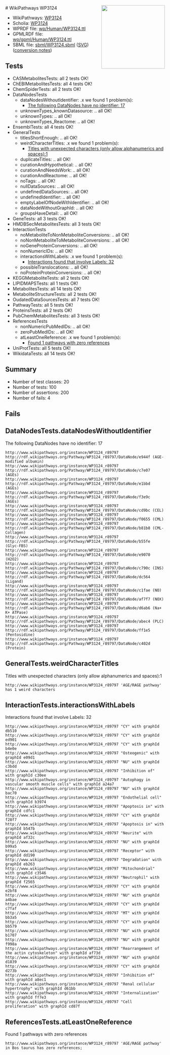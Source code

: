 <img style="float: right; width: 200px" src="../logo.png" />
# WikiPathways WP3124

* WikiPathways: [WP3124](https://identifiers.org/wikipathways:WP3124)
* Scholia: [WP3124](https://scholia.toolforge.org/wikipathways/WP3124)
* WPRDF file: [wp/Human/WP3124.ttl](../wp/Human/WP3124.ttl)
* GPMLRDF file: [wp/gpml/Human/WP3124.ttl](../wp/gpml/Human/WP3124.ttl)
* SBML file: [sbml/WP3124.sbml](../sbml/WP3124.sbml) ([SVG](../sbml/WP3124.svg)) ([conversion notes](../sbml/WP3124.txt))

## Tests
* CASMetabolitesTests: all 2 tests OK!
* ChEBIMetabolitesTests: all 4 tests OK!
* ChemSpiderTests: all 2 tests OK!
* DataNodesTests
    * dataNodesWithoutIdentifier: .x we found 1 problem(s):
        * [The following DataNodes have no identifier: 17](#8792c497)
    * unknownTypes_knownDatasource: .. all OK!
    * unknownTypes: .. all OK!
    * unknownTypes_Reactome: .. all OK!
* EnsemblTests: all 4 tests OK!
* GeneralTests
    * titlesShortEnough: .. all OK!
    * weirdCharacterTitles: .x we found 1 problem(s):
        * [Titles with unexpected characters (only allow alphanumerics and spaces):1](#fda87b3f)
    * duplicateTitles: .. all OK!
    * curationAndHypothetical: .. all OK!
    * curationAndNeedsWork: .. all OK!
    * curationAndReactome: .. all OK!
    * noTags: .. all OK!
    * nullDataSources: .. all OK!
    * undefinedDataSources: .. all OK!
    * undefinedIdentifier: .. all OK!
    * emptyLabelOfNodeWithIdentifier: .. all OK!
    * dataNodeWithoutGraphId: .. all OK!
    * groupsHaveDetail: .. all OK!
* GeneTests: all 3 tests OK!
* HMDBSecMetabolitesTests: all 3 tests OK!
* InteractionTests
    * noMetaboliteToNonMetaboliteConversions: .. all OK!
    * noNonMetaboliteToMetaboliteConversions: .. all OK!
    * noGeneProteinConversions: .. all OK!
    * nonNumericIDs: .. all OK!
    * interactionsWithLabels: .x we found 1 problem(s):
        * [Interactions found that involve Labels: 32](#fe97a8f8)
    * possibleTranslocations: .. all OK!
    * noProteinProteinConversions: .. all OK!
* KEGGMetaboliteTests: all 2 tests OK!
* LIPIDMAPSTests: all 1 tests OK!
* MetabolitesTests: all 14 tests OK!
* MetaboliteStructureTests: all 2 tests OK!
* OudatedDataSourcesTests: all 7 tests OK!
* PathwayTests: all 5 tests OK!
* ProteinsTests: all 2 tests OK!
* PubChemMetabolitesTests: all 3 tests OK!
* ReferencesTests
    * nonNumericPubMedIDs: .. all OK!
    * zeroPubMedIDs: .. all OK!
    * atLeastOneReference: .x we found 1 problem(s):
        * [Found 1 pathways with zero references](#35eb778e)
* UniProtTests: all 5 tests OK!
* WikidataTests: all 14 tests OK!


## Summary

* Number of test classes: 20
* Number of tests: 100
* Number of assertions: 200
* Number of fails: 4

## Fails

<a name="8792c497" />

## DataNodesTests.dataNodesWithoutIdentifier

The following DataNodes have no identifier: 17
```
http://www.wikipathways.org/instance/WP3124_r89797 http://rdf.wikipathways.org/Pathway/WP3124_r89797/DataNode/e944f (AGE-modified albumin)
http://www.wikipathways.org/instance/WP3124_r89797 http://rdf.wikipathways.org/Pathway/WP3124_r89797/DataNode/c7e07 (AGEs)
http://www.wikipathways.org/instance/WP3124_r89797 http://rdf.wikipathways.org/Pathway/WP3124_r89797/DataNode/e1bbd (AGEs)
http://www.wikipathways.org/instance/WP3124_r89797 http://rdf.wikipathways.org/Pathway/WP3124_r89797/DataNode/f3e9c (AGEs)
http://www.wikipathways.org/instance/WP3124_r89797 http://rdf.wikipathways.org/Pathway/WP3124_r89797/DataNode/cd9bc (CEL)
http://www.wikipathways.org/instance/WP3124_r89797 http://rdf.wikipathways.org/Pathway/WP3124_r89797/DataNode/f0655 (CML)
http://www.wikipathways.org/instance/WP3124_r89797 http://rdf.wikipathways.org/Pathway/WP3124_r89797/DataNode/b81b8 (CML-Collagen)
http://www.wikipathways.org/instance/WP3124_r89797 http://rdf.wikipathways.org/Pathway/WP3124_r89797/DataNode/b55fe (Glyc-FBS)
http://www.wikipathways.org/instance/WP3124_r89797 http://rdf.wikipathways.org/Pathway/WP3124_r89797/DataNode/e9070 (H2O2)
http://www.wikipathways.org/instance/WP3124_r89797 http://rdf.wikipathways.org/Pathway/WP3124_r89797/DataNode/c790c (INS)
http://www.wikipathways.org/instance/WP3124_r89797 http://rdf.wikipathways.org/Pathway/WP3124_r89797/DataNode/dc564 (Ligand)
http://www.wikipathways.org/instance/WP3124_r89797 http://rdf.wikipathways.org/Pathway/WP3124_r89797/DataNode/c1fae (NO)
http://www.wikipathways.org/instance/WP3124_r89797 http://rdf.wikipathways.org/Pathway/WP3124_r89797/DataNode/af7f7 (NOX)
http://www.wikipathways.org/instance/WP3124_r89797 http://rdf.wikipathways.org/Pathway/WP3124_r89797/DataNode/d6ab6 (Na+ K+ ATPase)
http://www.wikipathways.org/instance/WP3124_r89797 http://rdf.wikipathways.org/Pathway/WP3124_r89797/DataNode/abec4 (PLC)
http://www.wikipathways.org/instance/WP3124_r89797 http://rdf.wikipathways.org/Pathway/WP3124_r89797/DataNode/ff1e5 (Pentosidine)
http://www.wikipathways.org/instance/WP3124_r89797 http://rdf.wikipathways.org/Pathway/WP3124_r89797/DataNode/c402d (Protein)
```

<a name="fda87b3f" />

## GeneralTests.weirdCharacterTitles

Titles with unexpected characters (only allow alphanumerics and spaces):1
```
http://www.wikipathways.org/instance/WP3124_r89797 'AGE/RAGE pathway' has 1 weird characters
```

<a name="fe97a8f8" />

## InteractionTests.interactionsWithLabels

Interactions found that involve Labels: 32
```
http://www.wikipathways.org/instance/WP3124_r89797 "CY" with graphId db510
http://www.wikipathways.org/instance/WP3124_r89797 "CY" with graphId ed901
http://www.wikipathways.org/instance/WP3124_r89797 "CY" with graphId b4e0e
http://www.wikipathways.org/instance/WP3124_r89797 "Osteogenic" with graphId e09d1
http://www.wikipathways.org/instance/WP3124_r89797 "NU" with graphId c3bdd
http://www.wikipathways.org/instance/WP3124_r89797 "Inhibition of" with graphId c30ee
http://www.wikipathways.org/instance/WP3124_r89797 "Autophagy in vascular smooth muscle cells" with graphId a24a7
http://www.wikipathways.org/instance/WP3124_r89797 "NU" with graphId bac70
http://www.wikipathways.org/instance/WP3124_r89797 "Endothelial cell" with graphId b3974
http://www.wikipathways.org/instance/WP3124_r89797 "Apoptosis in" with graphId cdfc1
http://www.wikipathways.org/instance/WP3124_r89797 "CY" with graphId f28f7
http://www.wikipathways.org/instance/WP3124_r89797 "Apoptosis in" with graphId b547b
http://www.wikipathways.org/instance/WP3124_r89797 "Neurite" with graphId af32c
http://www.wikipathways.org/instance/WP3124_r89797 "NU" with graphId b99a5
http://www.wikipathways.org/instance/WP3124_r89797 "Receptor" with graphId dd190
http://www.wikipathways.org/instance/WP3124_r89797 "Degradation" with graphId eb263
http://www.wikipathways.org/instance/WP3124_r89797 "Mitochondrial" with graphId c3546
http://www.wikipathways.org/instance/WP3124_r89797 "Neutrophil" with graphId f2565
http://www.wikipathways.org/instance/WP3124_r89797 "CY" with graphId e2bf8
http://www.wikipathways.org/instance/WP3124_r89797 "NU" with graphId a4bae
http://www.wikipathways.org/instance/WP3124_r89797 "CY" with graphId c7faf
http://www.wikipathways.org/instance/WP3124_r89797 "MT" with graphId bb3a5
http://www.wikipathways.org/instance/WP3124_r89797 "CY" with graphId bb579
http://www.wikipathways.org/instance/WP3124_r89797 "NU" with graphId b1707
http://www.wikipathways.org/instance/WP3124_r89797 "NU" with graphId f998a
http://www.wikipathways.org/instance/WP3124_r89797 "Rearrangement of the actin cytoskeleton" with graphId af73d
http://www.wikipathways.org/instance/WP3124_r89797 "NU" with graphId d1839
http://www.wikipathways.org/instance/WP3124_r89797 "CY" with graphId d273b
http://www.wikipathways.org/instance/WP3124_r89797 "Inhibition of" with graphId a8ec1
http://www.wikipathways.org/instance/WP3124_r89797 "Renal cellular hypertrophy" with graphId d61bb
http://www.wikipathways.org/instance/WP3124_r89797 "Internalization" with graphId ff7e3
http://www.wikipathways.org/instance/WP3124_r89797 "Cell proliferation" with graphId cd87f
```

<a name="35eb778e" />

## ReferencesTests.atLeastOneReference

Found 1 pathways with zero references
```
http://www.wikipathways.org/instance/WP3124_r89797 'AGE/RAGE pathway' in Bos taurus has zero references; 
```

